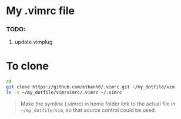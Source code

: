 # My .vimrc file

### TODO:
1. update vimplug

# To clone
```sh
cd 
git clone https://github.com/ethanh6/.vimrc.git ~/my_dotfile/vim
ln -s ~/my_dotfile/vim/vimrc/.vimrc ~/.vimrc
```

> Make the symlink (.vimrc) in home folder link to the actual file in `~/my_dotfile/vim`, so that source control could be used.
